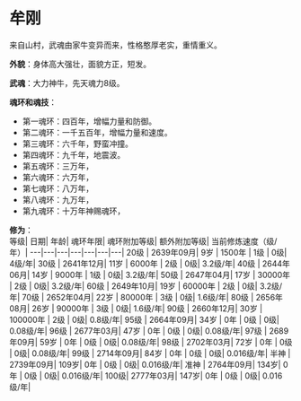 # 牟刚

来自山村，武魂由家牛变异而来，性格憨厚老实，重情重义。

**外貌**：身体高大强壮，面貌方正，短发。

**武魂**：大力神牛，先天魂力8级。

**魂环和魂技**：
* 第一魂环：四百年，增幅力量和防御。
* 第二魂环：一千五百年，增幅力量和速度。
* 第三魂环：六千年，野蛮冲撞。
* 第四魂环：九千年，地震波。
* 第五魂环：三万年，
* 第六魂环：六万年，
* 第七魂环：八万年，
* 第八魂环：九万年，
* 第九魂环：十万年神赐魂环，

**修为**：<br>
等级|	日期|	年龄|	魂环年限|	魂环附加等级|	额外附加等级|	当前修炼速度（级/年）|
---|---|---|---|---|---|---|
20级 |	2639年09月|	9岁  |	1500年   |	1级 |	0级|	4级/年|
30级 |	2641年12月|	11岁 |	6000年   |	2级 |	0级|	3.2级/年|
40级 |	2644年06月|	14岁 |	9000年   |	1级 |	0级|	3.2级/年|
50级 |	2647年04月|	17岁 |	30000年  |	2级 |	0级|	3.2级/年|
60级 |	2649年10月|	19岁 |	60000年  |	2级 |	0级|	3.2级/年|
70级 |	2652年04月|	22岁 |	80000年  |	3级 |	0级|	1.6级/年|
80级 |	2656年08月|	26岁 |	90000年  |	3级 |	0级|	1.6级/年|
90级 |	2660年12月|	30岁 |	100000年 |	2级 |	0级|	0.8级/年|
95级 |	2664年09月|	34岁 |	0年      |	0级 |	0级|	0.08级/年|
96级 |	2677年03月|	47岁 |	0年      |	0级 |	0级|	0.08级/年|
97级 |	2689年09月|	59岁 |	0年      |	0级 |	0级|	0.08级/年|
98级 |	2702年03月|	72岁 |	0年      |	0级 |	0级|	0.08级/年|
99级 |	2714年09月|	84岁 |	0年      |	0级 |	0级|	0.016级/年|
半神 |	2739年09月|	109岁|	0年      |	0级 |	0级|	0.016级/年|
准神 |	2764年09月|	134岁|	0年      |	0级 |	0级|	0.016级/年|
100级|	2777年03月|	147岁|	0年      |	0级 |	0级|	0.016级/年|
